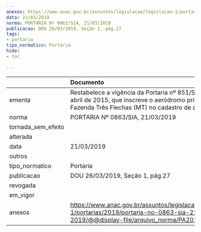 ```yaml
---
anexos: https://www.anac.gov.br/assuntos/legislacao/legislacao-1/portarias/2019/portaria-no-0863-sia-21-03-2019/@@display-file/arquivo_norma/PA2019-0863.pdf
data: 21/03/2019
norma: PORTARIA Nº 0863/SIA, 21/03/2019
publicacao: DOU 26/03/2019, Seção 1, pág.27
tags:
- portaria
tipo_normatico: Portaria
hide: 
- toc 
 
---
```


|                    | Documento                                                                                                                                                   |
|:-------------------|:------------------------------------------------------------------------------------------------------------------------------------------------------------|
| ementa             | Restabelece a vigência da Portaria nº 851/SIA, de 9 de abril de 2015, que inscreve o aeródromo privado Fazenda Três Flechas (MT) no cadastro de aeródromos. |
| norma              | PORTARIA Nº 0863/SIA, 21/03/2019                                                                                                                            |
| tornada_sem_efeito |                                                                                                                                                             |
| alterada           |                                                                                                                                                             |
| data               | 21/03/2019                                                                                                                                                  |
| outros             |                                                                                                                                                             |
| tipo_normatico     | Portaria                                                                                                                                                    |
| publicacao         | DOU 26/03/2019, Seção 1, pág.27                                                                                                                             |
| revogada           |                                                                                                                                                             |
| em_vigor           |                                                                                                                                                             |
| anexos             | https://www.anac.gov.br/assuntos/legislacao/legislacao-1/portarias/2019/portaria-no-0863-sia-21-03-2019/@@display-file/arquivo_norma/PA2019-0863.pdf        |
